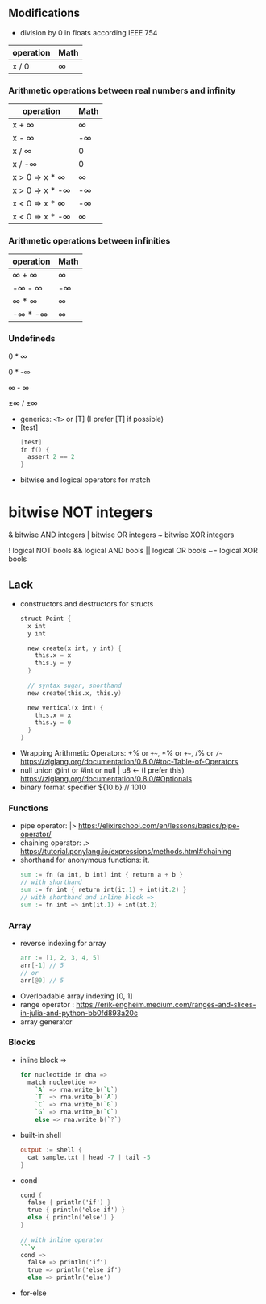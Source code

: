 ## Modifications
- division by 0 in floats according IEEE 754

operation | Math
--------- | ----
x / 0 | ∞

### Arithmetic operations between real numbers and infinity

operation | Math
--------- | ----
x + ∞ | ∞
x - ∞ | -∞
x / ∞ | 0
x / -∞ | 0
x > 0 => x * ∞ | ∞
x > 0 => x * -∞ | -∞
x < 0 => x * ∞ | -∞
x < 0 => x * -∞ | ∞

### Arithmetic operations between infinities

operation | Math
--------- | ----
∞ + ∞ | ∞
-∞ - ∞ | -∞
∞ * ∞ | ∞
-∞ * -∞ | ∞

### Undefineds
0 * ∞

0 * -∞

∞ - ∞

±∞ / ±∞

- generics: `<T>` or [T] (I prefer [T] if possible)
- [test]
  ```v
  [test]
  fn f() {
    assert 2 == 2
  }
  ```
- bitwise and logical operators for match
#    bitwise NOT            integers
&    bitwise AND            integers
|    bitwise OR             integers
~    bitwise XOR            integers

!    logical NOT            bools
&&   logical AND            bools
||   logical OR             bools
~=   logical XOR            bools

## Lack
- constructors and destructors for structs
  ```v
  struct Point {
    x int
    y int

    new create(x int, y int) {
      this.x = x
      this.y = y
    }
    
    // syntax sugar, shorthand
    new create(this.x, this.y)
  
    new vertical(x int) {
      this.x = x
      this.y = 0
    }
  }
  ```
- Wrapping Arithmetic Operators: +% or `+~`, *% or `+~`, /% or `/~` https://ziglang.org/documentation/0.8.0/#toc-Table-of-Operators
- null union @int or #int or null | u8 <- (I prefer this) https://ziglang.org/documentation/0.8.0/#Optionals
- binary format specifier ${10:b} // 1010

### Functions
- pipe operator: |> https://elixirschool.com/en/lessons/basics/pipe-operator/
- chaining operator: .> https://tutorial.ponylang.io/expressions/methods.html#chaining
- shorthand for anonymous functions: it.
  ```v
  sum := fn (a int, b int) int { return a + b }
  // with shorthand
  sum := fn int { return int(it.1) + int(it.2) }
  // with shorthand and inline block =>
  sum := fn int => int(it.1) + int(it.2)
  ```

### Array
- reverse indexing for array
  ```v
  arr := [1, 2, 3, 4, 5]
  arr[-1] // 5
  // or
  arr[@0] // 5
  ```
- Overloadable array indexing [0, 1]
- range operator : https://erik-engheim.medium.com/ranges-and-slices-in-julia-and-python-bb0fd893a20c
- array generator

### Blocks
- inline block =>
  ```v
  for nucleotide in dna =>
    match nucleotide =>
      `A` => rna.write_b(`U`)
      `T` => rna.write_b(`A`)
      `C` => rna.write_b(`G`)
      `G` => rna.write_b(`C`)
      else => rna.write_b(`?`)
  ```
- built-in shell
  ```v
  output := shell {
    cat sample.txt | head -7 | tail -5
  }
  ```
- cond
  ```v
  cond {
    false { println('if') }
    true { println('else if') }
    else { println('else') }
  }
	
  // with inline operator
  ```v
  cond =>
    false => println('if')
    true => println('else if')
    else => println('else')
  ```
- for-else
